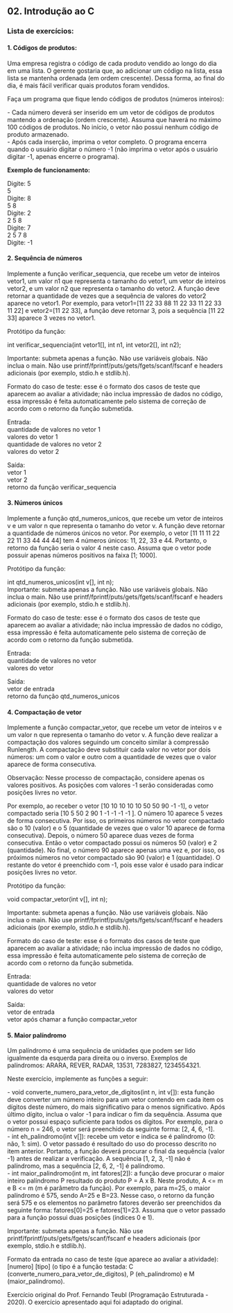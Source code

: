 <h2>02. Introdução ao C</h2>

<h3>Lista de exercícios: </h3>

<h4>1. Códigos de produtos:</h4>
Uma empresa registra o código de cada produto vendido ao longo do dia em uma lista. O gerente gostaria que, ao adicionar um código na lista, essa lista se mantenha ordenada (em ordem crescente). Dessa forma, ao final do dia, é mais fácil verificar quais produtos foram vendidos.
<p>
Faça um programa que fique lendo códigos de produtos (números inteiros):
<p>
- Cada número deverá ser inserido em um vetor de códigos de produtos mantendo a ordenação (ordem crescente). Assuma que haverá no máximo 100 códigos de produtos. No início, o vetor não possui nenhum código de produto armazenado.<br>
- Após cada inserção, imprima o vetor completo. O programa encerra quando o usuário digitar o número -1 (não imprima o vetor após o usuário digitar -1, apenas encerre o programa).
<p>
<b>Exemplo de funcionamento:</b>
<p>
Digite: 5<br>
5<br>
Digite: 8<br>
5 8<br>
Digite: 2<br>
2 5 8<br>
Digite: 7<br>
2 5 7 8<br>
Digite: -1
  
  
<h4>2. Sequência de números</h4>  
Implemente a função verificar_sequencia, que recebe um vetor de inteiros vetor1, um valor n1 que representa o tamanho do vetor1, um vetor de inteiros vetor2, e um valor n2 que representa o tamanho do vetor2. A função deve retornar a quantidade de vezes que a sequência de valores do vetor2 aparece no vetor1. Por exemplo, para vetor1=[11 22 33 88 11 22 33 11 22 33 11 22] e vetor2=[11 22 33], a função deve retornar 3, pois a sequência [11 22 33] aparece 3 vezes no vetor1.
<p>
Protótipo da função:
<p>
int verificar_sequencia(int vetor1[], int n1, int vetor2[], int n2);
<p>
Importante: submeta apenas a função. Não use variáveis globais. Não inclua o main. Não use printf/fprintf/puts/gets/fgets/scanf/fscanf e headers adicionais (por exemplo, stdio.h e stdlib.h).
<p>
Formato do caso de teste: esse é o formato dos casos de teste que aparecem ao avaliar a atividade; não inclua impressão de dados no código, essa impressão é feita automaticamente pelo sistema de correção de acordo com o retorno da função submetida.
<p>
Entrada:<br>
quantidade de valores no vetor 1<br>
valores do vetor 1<br>
quantidade de valores no vetor 2<br>
valores do vetor 2
<p>
Saída:<br>
vetor 1<br>
vetor 2<br>
retorno da função verificar_sequencia  

  
<h4>3. Números únicos</h4>  
Implemente a função qtd_numeros_unicos, que recebe um vetor de inteiros v e um valor n que representa o tamanho do vetor v. A função deve retornar a quantidade de números únicos no vetor. Por exemplo, o vetor [11 11 11 22 22 11 33 44 44 44] tem 4 números únicos: 11, 22, 33 e 44. Portanto, o retorno da função seria o valor 4 neste caso. Assuma que o vetor pode possuir apenas números positivos na faixa [1; 1000].
<p>
Protótipo da função:
<p>
int qtd_numeros_unicos(int v[], int n);<br>
Importante: submeta apenas a função. Não use variáveis globais. Não inclua o main. Não use printf/fprintf/puts/gets/fgets/scanf/fscanf e headers adicionais (por exemplo, stdio.h e stdlib.h).
<p>
Formato do caso de teste: esse é o formato dos casos de teste que aparecem ao avaliar a atividade; não inclua impressão de dados no código, essa impressão é feita automaticamente pelo sistema de correção de acordo com o retorno da função submetida.
<p>
Entrada:<br>
quantidade de valores no vetor<br>
valores do vetor
<p>
Saída:<br>
vetor de entrada<br>
retorno da função qtd_numeros_unicos  
  
<h4>4. Compactação de vetor</h4>

Implemente a função compactar_vetor, que recebe um vetor de inteiros v e um valor n que representa o tamanho do vetor v. A função deve realizar a compactação dos valores seguindo um conceito similar à compressão Runlength. A compactação deve substituir cada valor no vetor por dois números: um com o valor e outro com a quantidade de vezes que o valor aparece de forma consecutiva.
<p>
Observação: Nesse processo de compactação, considere apenas os valores positivos. As posições com valores -1 serão consideradas como posições livres no vetor.
<p>
Por exemplo, ao receber o vetor [10 10 10 10 10 50 50 90 -1 -1], o vetor compactado seria [10 5 50 2 90 1 -1 -1 -1 -1 ]. O número 10 aparece 5 vezes de forma consecutiva. Por isso, os primeiros números no vetor compactado são o 10 (valor) e o 5 (quantidade de vezes que o valor 10 aparece de forma consecutiva). Depois, o número 50 aparece duas vezes de forma consecutiva. Então o vetor compactado possui os números 50 (valor) e 2 (quantidade). No final, o número 90 aparece apenas uma vez e, por isso, os próximos números no vetor compactado são 90 (valor) e 1 (quantidade). O restante do vetor é preenchido com -1, pois esse valor é usado para indicar posições livres no vetor.
<p>
Protótipo da função:
<p>
void compactar_vetor(int v[], int n);
<p>
Importante: submeta apenas a função. Não use variáveis globais. Não inclua o main. Não use printf/fprintf/puts/gets/fgets/scanf/fscanf e headers adicionais (por exemplo, stdio.h e stdlib.h).
<p>
Formato do caso de teste: esse é o formato dos casos de teste que aparecem ao avaliar a atividade; não inclua impressão de dados no código, essa impressão é feita automaticamente pelo sistema de correção de acordo com o retorno da função submetida.
<p>
Entrada:<br>
quantidade de valores no vetor<br>
valores do vetor
<p>
Saída:<br>
vetor de entrada<br>
vetor após chamar a função compactar_vetor
  
<h4>5. Maior palíndromo</h4>
  
Um palíndromo é uma sequência de unidades que podem ser lido igualmente da esquerda para direita ou o inverso. Exemplos de palíndromos: ARARA, REVER, RADAR, 13531, 7283827, 1234554321.
<p>
Neste exercício, implemente as funções a seguir:
<p>
- void converte_numero_para_vetor_de_digitos(int n, int v[]): esta função deve converter um número inteiro para um vetor contendo em cada item os dígitos deste número, do mais significativo para o menos significativo. Após último dígito, inclua o valor -1 para indicar o fim da sequência. Assuma que o vetor possui espaço suficiente para todos os dígitos. Por exemplo, para o número n = 246, o vetor será preenchido da seguinte forma: [2, 4, 6, -1].<br>
- int eh_palindromo(int v[]): recebe um vetor e indica se é palíndromo (0: não, 1: sim). O vetor passado é resultado do uso do processo descrito no item anterior. Portanto, a função deverá procurar o final da sequência (valor -1) antes de realizar a verificação. A sequência [1, 2, 3, -1] não é palíndromo, mas a sequência [2, 6, 2, -1] é palíndromo.<br>
- int maior_palindromo(int m, int fatores[2]): a função deve procurar o maior inteiro palíndromo P resultado do produto P = A x B. Neste produto, A <= m e B <= m (m é parâmetro da função). Por exemplo, para m=25, o maior palíndromo é 575, sendo A=25 e B=23. Nesse caso, o retorno da função será 575 e os elementos no parâmetro fatores deverão ser preenchidos da seguinte forma: fatores[0]=25 e fatores[1]=23. Assuma que o vetor passado para a função possui duas posições (índices 0 e 1).
<p>
Importante: submeta apenas a função. Não use printf/fprintf/puts/gets/fgets/scanf/fscanf e headers adicionais (por exemplo, stdio.h e stdlib.h).
<p>
Formato da entrada no caso de teste (que aparece ao avaliar a atividade):<br>
[numero] [tipo] (o tipo é a função testada: C (converte_numero_para_vetor_de_digitos), P (eh_palindromo) e M (maior_palindromo).
<p>
Exercício original do Prof. Fernando Teubl (Programação Estruturada - 2020). O exercício apresentado aqui foi adaptado do original.
